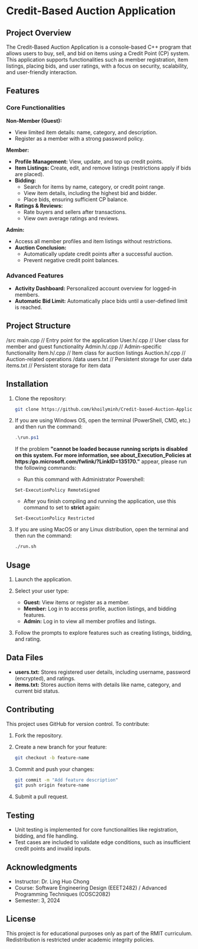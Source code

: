 # Credit-Based Auction Application

## Project Overview

The Credit-Based Auction Application is a console-based C++ program that allows users to buy, sell, and bid on items using a Credit Point (CP) system. This application supports functionalities such as member registration, item listings, placing bids, and user ratings, with a focus on security, scalability, and user-friendly interaction.

## Features

### Core Functionalities

**Non-Member (Guest):**

-   View limited item details: name, category, and description.
-   Register as a member with a strong password policy.

**Member:**

-   **Profile Management:** View, update, and top up credit points.
-   **Item Listings:** Create, edit, and remove listings (restrictions apply if bids are placed).
-   **Bidding:**
    -   Search for items by name, category, or credit point range.
    -   View item details, including the highest bid and bidder.
    -   Place bids, ensuring sufficient CP balance.
-   **Ratings & Reviews:**
    -   Rate buyers and sellers after transactions.
    -   View own average ratings and reviews.

**Admin:**

-   Access all member profiles and item listings without restrictions.
-   **Auction Conclusion:**
    -   Automatically update credit points after a successful auction.
    -   Prevent negative credit point balances.

### Advanced Features

-   **Activity Dashboard:** Personalized account overview for logged-in members.
-   **Automatic Bid Limit:** Automatically place bids until a user-defined limit is reached.

## Project Structure

/src
main.cpp // Entry point for the application
User.h/.cpp // User class for member and guest functionality
Admin.h/.cpp // Admin-specific functionality
Item.h/.cpp // Item class for auction listings
Auction.h/.cpp // Auction-related operations
/data
users.txt // Persistent storage for user data
items.txt // Persistent storage for item data

## Installation

1.  Clone the repository:

    ```bash
    git clone https://github.com/khoilyminh/Credit-based-Auction-Application.git
    ```

2.  If you are using Windows OS, open the terminal (PowerShell, CMD, etc.) and then run the command:

    ```powershell
    .\run.ps1
    ```

    If the problem **"cannot be loaded because running scripts is disabled on this system. For more information, see about_Execution_Policies at https:/go.microsoft.com/fwlink/?LinkID=135170."** appear, please run the following commands:

    -   Run this command with Administrator Powershell:

    ```
    Set-ExecutionPolicy RemoteSigned
    ```

    -   After you finish compiling and running the application, use this command to set to **strict** again:

    ```
    Set-ExecutionPolicy Restricted
    ```

3.  If you are using MacOS or any Linux distribution, open the terminal and then run the command:
    ```bash
    ./run.sh
    ```

## Usage

1.  Launch the application.
2.  Select your user type:

    -   **Guest:** View items or register as a member.
    -   **Member:** Log in to access profile, auction listings, and bidding features.
    -   **Admin:** Log in to view all member profiles and listings.

3.  Follow the prompts to explore features such as creating listings, bidding, and rating.

## Data Files

-   **users.txt:** Stores registered user details, including username, password (encrypted), and ratings.
-   **items.txt:** Stores auction items with details like name, category, and current bid status.

## Contributing

This project uses GitHub for version control. To contribute:

1.  Fork the repository.
2.  Create a new branch for your feature:

    ```bash
    git checkout -b feature-name
    ```

3.  Commit and push your changes:

    ```bash
    git commit -m "Add feature description"
    git push origin feature-name
    ```

4.  Submit a pull request.

## Testing

-   Unit testing is implemented for core functionalities like registration, bidding, and file handling.
-   Test cases are included to validate edge conditions, such as insufficient credit points and invalid inputs.

## Acknowledgments

-   Instructor: Dr. Ling Huo Chong
-   Course: Software Engineering Design (EEET2482) / Advanced Programming Techniques (COSC2082)
-   Semester: 3, 2024

## License

This project is for educational purposes only as part of the RMIT curriculum. Redistribution is restricted under academic integrity policies.
